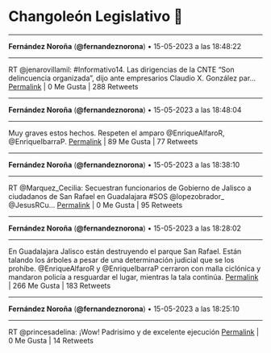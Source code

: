 # Changoleón Legislativo 🙈
*****
**Fernández Noroña** (**@fernandeznorona**) • 15-05-2023 a las 18:48:22
*****
RT @jenarovillamil: #Informativo14. Las dirigencias de la CNTE “Son delincuencia organizada”, dijo ante empresarios Claudio X. González par…
[Permalink](https://twitter.com/fernandeznorona/status/1658303348573872129) | 0 Me Gusta | 288 Retweets
*****
**Fernández Noroña** (**@fernandeznorona**) • 15-05-2023 a las 18:48:04
*****
Muy graves estos hechos. Respeten el amparo @EnriqueAlfaroR, @EnriqueIbarraP.
[Permalink](https://twitter.com/fernandeznorona/status/1658303270635315200) | 89 Me Gusta | 77 Retweets
*****
**Fernández Noroña** (**@fernandeznorona**) • 15-05-2023 a las 18:38:10
*****
RT @Marquez_Cecilia: Secuestran funcionarios de Gobierno de Jalisco a ciudadanos de San Rafael en Guadalajara #SOS @lopezobrador_ @JesusRCu…
[Permalink](https://twitter.com/fernandeznorona/status/1658300782498775041) | 0 Me Gusta | 95 Retweets
*****
**Fernández Noroña** (**@fernandeznorona**) • 15-05-2023 a las 18:28:02
*****
En Guadalajara Jalisco están destruyendo el parque San Rafael. Están talando los árboles a pesar de una determinación judicial que se los prohíbe. @EnriqueAlfaroR y @EnriqueIbarraP cerraron con malla ciclónica y mandaron policía a resguardar el lugar, mientras la tala continúa.
[Permalink](https://twitter.com/fernandeznorona/status/1658298231120601089) | 266 Me Gusta | 183 Retweets
*****
**Fernández Noroña** (**@fernandeznorona**) • 15-05-2023 a las 18:25:10
*****
RT @princesadelina: ¡Wow! Padrisimo y de excelente ejecución
[Permalink](https://twitter.com/fernandeznorona/status/1658297508769202177) | 0 Me Gusta | 14 Retweets